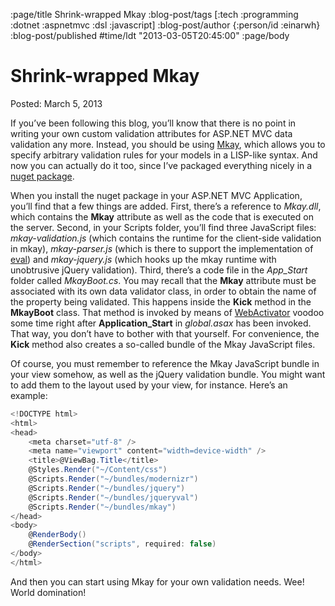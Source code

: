 :page/title Shrink-wrapped Mkay
:blog-post/tags [:tech :programming :dotnet :aspnetmvc :dsl :javascript]
:blog-post/author {:person/id :einarwh}
:blog-post/published #time/ldt "2013-03-05T20:45:00"
:page/body

# Shrink-wrapped Mkay

Posted: March 5, 2013

If you’ve been following this blog, you’ll know that there is no point in writing your own custom validation attributes for ASP.NET MVC data validation any more. Instead, you should be using [Mkay](/blog-posts/mkay-one-validation-attribute-to-rule-them-al/), which allows you to specify arbitrary validation rules for your models in a LISP-like syntax. And now you can actually do it too, since I’ve packaged everything nicely in a [nuget package](https://www.nuget.org/packages/Mkay).

When you install the nuget package in your ASP.NET MVC Application, you’ll find that a few things are added. First, there’s a reference to _Mkay.dll_, which contains the **Mkay** attribute as well as the code that is executed on the server. Second, in your Scripts folder, you’ll find three JavaScript files: _mkay-validation.js_ (which contains the runtime for the client-side validation in mkay), _mkay-parser.js_ (which is there to support the implementation of [eval](/blog-posts/self-referential-validation-in-mkay/)) and _mkay-jquery.js_ (which hooks up the mkay runtime with unobtrusive jQuery validation). Third, there’s a code file in the _App_Start_ folder called _MkayBoot.cs_. You may recall that the **Mkay** attribute must be associated with its own data validator class, in order to obtain the name of the property being validated. This happens inside the **Kick** method in the **MkayBoot** class. That method is invoked by means of [WebActivator](https://github.com/davidebbo/WebActivator) voodoo some time right after **Application_Start** in _global.asax_ has been invoked. That way, you don’t have to bother with that yourself. For convenience, the **Kick** method also creates a so-called bundle of the Mkay JavaScript files.

Of course, you must remember to reference the Mkay JavaScript bundle in your view somehow, as well as the jQuery validation bundle. You might want to add them to the layout used by your view, for instance. Here’s an example:

```csharp
<!DOCTYPE html>
<html>
<head>
    <meta charset="utf-8" />
    <meta name="viewport" content="width=device-width" />
    <title>@ViewBag.Title</title>
    @Styles.Render("~/Content/css")
    @Scripts.Render("~/bundles/modernizr")
    @Scripts.Render("~/bundles/jquery")
    @Scripts.Render("~/bundles/jqueryval")
    @Scripts.Render("~/bundles/mkay")
</head>
<body>
    @RenderBody()
    @RenderSection("scripts", required: false)
</body>
</html>
```

And then you can start using Mkay for your own validation needs. Wee! World domination!

